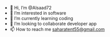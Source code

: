 - 👋 Hi, I’m @Alsaad72
- 👀 I’m interested in software 
- 🌱 I’m currently learning coding 
- 💞️ I’m looking to collaborate developer app
- 📫 How to reach me saharatent55@gmail.com 

<!---
Alsaad72/Alsaad72 is a ✨ special ✨ repository because its `README.md` (this file) appears on your GitHub profile.
You can click the Preview link to take a look at your changes.
--->
